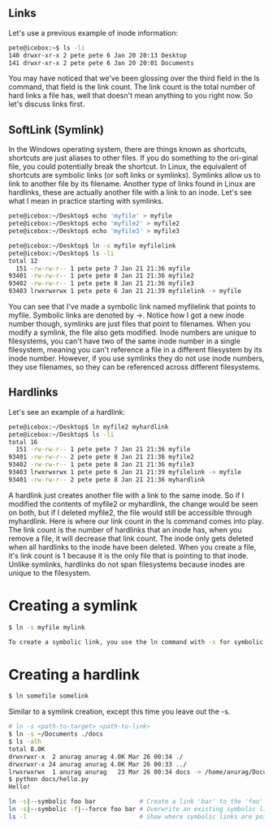## Links
Let's use a previous example of inode information:

```sh
pete@icebox:~$ ls -li
140 drwxr-xr-x 2 pete pete 6 Jan 20 20:13 Desktop
141 drwxr-xr-x 2 pete pete 6 Jan 20 20:01 Documents

```

You may have noticed that we've been glossing over the third field in the ls command, that field is the link count.
The link count is the total number of hard links a file has, well that doesn't mean anything to you right now. So let's discuss links first.

## SoftLink (Symlink)
In the Windows operating system, there are things known as shortcuts, shortcuts are just aliases to other files.
If you do something to the ori-ginal file, you could potentially break the shortcut. 
In Linux, the equivalent of shortcuts are symbolic links (or soft links or symlinks). Symlinks allow us to link to another file by its filename.
Another type of links found in Linux are hardlinks, these are actually another file with a link to an inode. Let's see what I mean in practice starting with symlinks.

```sh
pete@icebox:~/Desktop$ echo 'myfile' > myfile
pete@icebox:~/Desktop$ echo 'myfile2' > myfile2
pete@icebox:~/Desktop$ echo 'myfile3' > myfile3

pete@icebox:~/Desktop$ ln -s myfile myfilelink
pete@icebox:~/Desktop$ ls -li
total 12
  151 -rw-rw-r-- 1 pete pete 7 Jan 21 21:36 myfile
93401 -rw-rw-r-- 1 pete pete 8 Jan 21 21:36 myfile2
93402 -rw-rw-r-- 1 pete pete 8 Jan 21 21:36 myfile3
93403 lrwxrwxrwx 1 pete pete 6 Jan 21 21:39 myfilelink -> myfile
```

You can see that I've made a symbolic link named myfilelink that points to myfile.
Symbolic links are denoted by ->. Notice how I got a new inode number though, symlinks are just files that point to filenames.
When you modify a symlink, the file also gets modified.
Inode numbers are unique to filesystems, you can't have two of the same inode number in a single filesystem, meaning you can't reference a file in a different filesystem by its inode number.
However, if you use symlinks they do not use inode numbers, they use filenames, so they can be referenced across different filesystems.

## Hardlinks
Let's see an example of a hardlink:

```sh
pete@icebox:~/Desktop$ ln myfile2 myhardlink
pete@icebox:~/Desktop$ ls -li
total 16
  151 -rw-rw-r-- 1 pete pete 7 Jan 21 21:36 myfile
93401 -rw-rw-r-- 2 pete pete 8 Jan 21 21:36 myfile2
93402 -rw-rw-r-- 1 pete pete 8 Jan 21 21:36 myfile3
93403 lrwxrwxrwx 1 pete pete 6 Jan 21 21:39 myfilelink -> myfile
93401 -rw-rw-r-- 2 pete pete 8 Jan 21 21:36 myhardlink

```
A hardlink just creates another file with a link to the same inode.
So if I modified the contents of myfile2 or myhardlink, the change would be seen on both, but if I deleted myfile2, the file would still be accessible through myhardlink. Here is where our link count in the ls command comes into play.
The link count is the number of hardlinks that an inode has, when you remove a file, it will decrease that link count.
The inode only gets deleted when all hardlinks to the inode have been deleted. When you create a file, it's link count is 1 because it is the only file that is pointing to that inode.
Unlike symlinks, hardlinks do not span filesystems because inodes are unique to the filesystem.

# Creating a symlink
```sh
$ ln -s myfile mylink

To create a symbolic link, you use the ln command with -s for symbolic and you specific a target file and then a link name.
```

# Creating a hardlink
```sh
$ ln somefile somelink
```

Similar to a symlink creation, except this time you leave out the -s.

```sh
# ln -s <path-to-target> <path-to-link>
$ ln -s ~/Documents ./docs  
$ ls -alh
total 8.0K
drwxrwxr-x  2 anurag anurag 4.0K Mar 26 00:34 ./
drwxrwxr-x 24 anurag anurag 4.0K Mar 26 00:33 ../
lrwxrwxrwx  1 anurag anurag   23 Mar 26 00:34 docs -> /home/anurag/Documents/
$ python docs/hello.py
Hello!

ln -s|--symbolic foo bar            # Create a link 'bar' to the 'foo' folder
ln -s|--symbolic -f|--force foo bar # Overwrite an existing symbolic link 'bar'
ls -l                               # Show where symbolic links are pointing

```


